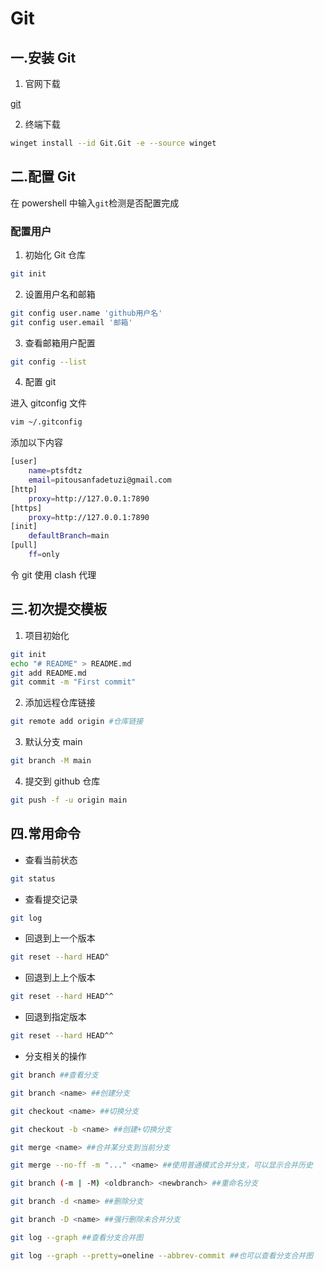 # Git

## 一.安装 Git

1. 官网下载

[git](https://git-scm.com/downloads)

2. 终端下载

```sh
winget install --id Git.Git -e --source winget
```

## 二.配置 Git

在 powershell 中输入`git`检测是否配置完成

### 配置用户

1. 初始化 Git 仓库

```sh
git init
```

2. 设置用户名和邮箱

```sh
git config user.name 'github用户名'
git config user.email '邮箱'
```

3. 查看邮箱用户配置

```sh
git config --list
```

4. 配置 git

进入 gitconfig 文件

```sh
vim ~/.gitconfig
```

添加以下内容

```sh
[user]
    name=ptsfdtz
    email=pitousanfadetuzi@gmail.com
[http]
    proxy=http://127.0.0.1:7890
[https]
    proxy=http://127.0.0.1:7890
[init]
    defaultBranch=main
[pull]
    ff=only
```

令 git 使用 clash 代理

## 三.初次提交模板

1. 项目初始化

```sh
git init
echo "# README" > README.md
git add README.md
git commit -m "First commit"
```

2. 添加远程仓库链接

```sh
git remote add origin #仓库链接
```

3. 默认分支 main

```sh
git branch -M main
```

4. 提交到 github 仓库

```sh
git push -f -u origin main
```

## 四.常用命令

- 查看当前状态

```sh
git status
```

- 查看提交记录

```sh
git log
```

- 回退到上一个版本

```sh
git reset --hard HEAD^
```

- 回退到上上个版本

```sh
git reset --hard HEAD^^
```

- 回退到指定版本

```sh
git reset --hard HEAD^^
```

- 分支相关的操作

```sh
git branch ##查看分支

git branch <name> ##创建分支

git checkout <name> ##切换分支

git checkout -b <name> ##创建+切换分支

git merge <name> ##合并某分支到当前分支

git merge --no-ff -m "..." <name> ##使用普通模式合并分支，可以显示合并历史

git branch (-m | -M) <oldbranch> <newbranch> ##重命名分支

git branch -d <name> ##删除分支

git branch -D <name> ##强行删除未合并分支

git log --graph ##查看分支合并图

git log --graph --pretty=oneline --abbrev-commit ##也可以查看分支合并图
```
